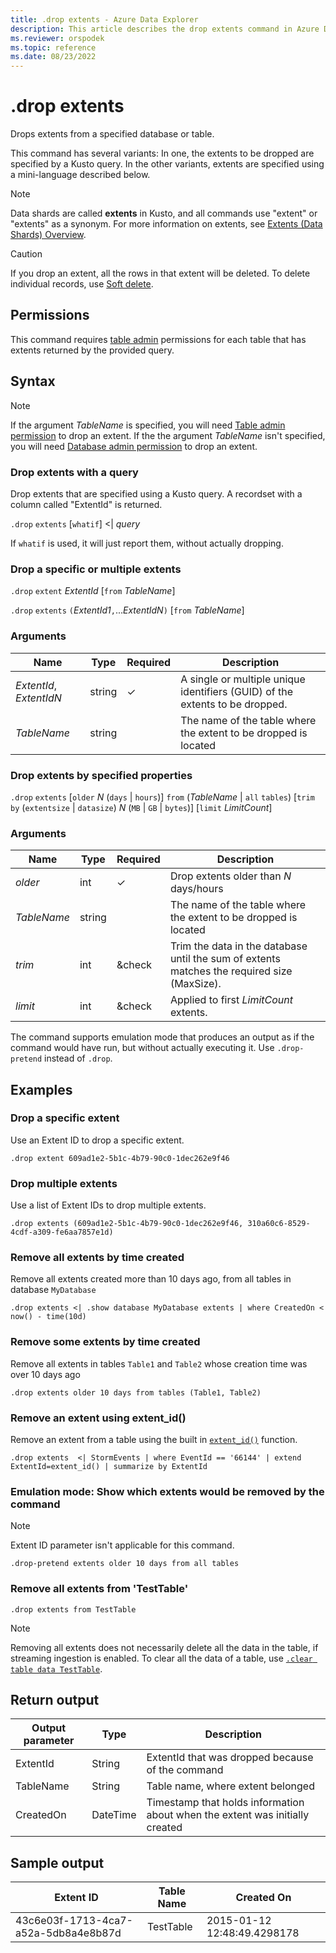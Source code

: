 ```yaml
---
title: .drop extents - Azure Data Explorer
description: This article describes the drop extents command in Azure Data Explorer.
ms.reviewer: orspodek
ms.topic: reference
ms.date: 08/23/2022
---
```

# .drop extents

Drops extents from a specified database or table.

This command has several variants: In one, the extents to be dropped are specified by a Kusto query. In the other variants, extents are specified using a mini-language described below.

> [!NOTE]
> Data shards are called **extents** in Kusto, and all commands use "extent" or "extents" as a synonym.
> For more information on extents, see [Extents (Data Shards) Overview](extents-overview.md).

> [!CAUTION]
> If you drop an extent, all the rows in that extent will be deleted. To delete individual records, use [Soft delete](../concepts/data-soft-delete.md).

## Permissions

This command requires [table admin](access-control/role-based-access-control.md) permissions for each table that has extents returned by the provided query.

## Syntax

> [!NOTE]
> If the argument *TableName* is specified, you will need [Table admin permission](./access-control/role-based-access-control.md) to drop an extent.
> If the the argument *TableName* isn't specified, you will need [Database admin permission](./access-control/role-based-access-control.md) to drop an extent.

### Drop extents with a query

Drop extents that are specified using a Kusto query.
A recordset with a column called "ExtentId" is returned.

`.drop` `extents` [`whatif`] <| *query*

If `whatif` is used, it will just report them, without actually dropping.

### Drop a specific or multiple extents

`.drop` `extent` *ExtentId* [`from` *TableName*]

`.drop` `extents` `(`*ExtentId1*`,`...*ExtentIdN*`)` [`from` *TableName*]

### Arguments

| Name | Type | Required | Description |
|--|--|--|--|
| *ExtentId*,  *ExtentIdN* | string | &check; | A single or multiple unique identifiers (GUID) of the extents to be dropped. |
| *TableName* | string |  | The name of the table where the extent to be dropped is located |

### Drop extents by specified properties

`.drop` `extents` [`older` *N* (`days` | `hours`)] `from` (*TableName* | `all` `tables`) [`trim` `by` (`extentsize` | `datasize`) *N* (`MB` | `GB` | `bytes`)] [`limit` *LimitCount*]

### Arguments

| Name | Type | Required | Description |
|--|--|--|--|
| *older* | int | &check; | Drop extents older than *N* days/hours |
| *TableName* | string |  | The name of the table where the extent to be dropped is located |
| *trim* | int | &check | Trim the data in the database until the sum of extents matches the required size (MaxSize). |
| *limit* | int | &check | Applied to first *LimitCount* extents. |

The command supports emulation mode that produces an output as if the command would have run, but without actually executing it. Use `.drop-pretend` instead of `.drop`.
## Examples

### Drop a specific extent

Use an Extent ID to drop a specific extent.

```kusto
.drop extent 609ad1e2-5b1c-4b79-90c0-1dec262e9f46
```

### Drop multiple extents

Use a list of Extent IDs to drop multiple extents.

```kusto
.drop extents (609ad1e2-5b1c-4b79-90c0-1dec262e9f46, 310a60c6-8529-4cdf-a309-fe6aa7857e1d)
```

### Remove all extents by time created

Remove all extents created more than 10 days ago, from all tables in database `MyDatabase`

```kusto
.drop extents <| .show database MyDatabase extents | where CreatedOn < now() - time(10d)
```

### Remove some extents by time created

Remove all extents in tables `Table1` and `Table2` whose creation time was over 10 days ago

```kusto
.drop extents older 10 days from tables (Table1, Table2)
```

### Remove an extent using extent_id()

Remove an extent from a table using the built in [`extent_id()`](../query/extentidfunction.md) function.

```kusto
.drop extents  <| StormEvents | where EventId == '66144' | extend ExtentId=extent_id() | summarize by ExtentId
```

### Emulation mode: Show which extents would be removed by the command

> [!NOTE]
> Extent ID parameter isn't applicable for this command.

```kusto
.drop-pretend extents older 10 days from all tables
```

### Remove all extents from 'TestTable'

```kusto
.drop extents from TestTable
```

> [!NOTE]
> Removing all extents does not necessarily delete all the data in the table, if streaming ingestion is enabled. To clear all the data of a table, use [`.clear table data TestTable`](./clear-table-data-command.md).

## Return output

|Output parameter |Type |Description |
|---|---|---|
|ExtentId |String |ExtentId that was dropped because of the command
|TableName |String |Table name, where extent belonged  
|CreatedOn |DateTime |Timestamp that holds information about when the extent was initially created |

## Sample output

|Extent ID |Table Name |Created On |
|---|---|---
|43c6e03f-1713-4ca7-a52a-5db8a4e8b87d |TestTable |2015-01-12 12:48:49.4298178 |
